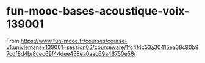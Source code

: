 # fun-mooc-bases-acoustique-voix-139001
From https://www.fun-mooc.fr/courses/course-v1:univlemans+139001+session03/courseware/1fc4f4c53a30415ea38c90b97cdf8d4b/8cec69f44dee458ea0aac69a46750e56/
